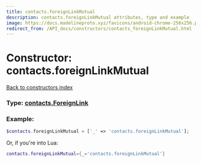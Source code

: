 ```yaml
---
title: contacts.foreignLinkMutual
description: contacts.foreignLinkMutual attributes, type and example
image: https://docs.madelineproto.xyz/favicons/android-chrome-256x256.png
redirect_from: /API_docs/constructors/contacts_foreignLinkMutual.html
---
```

# Constructor: contacts.foreignLinkMutual  
[Back to constructors index](index.md)






### Type: [contacts.ForeignLink](../types/contacts.ForeignLink.md)


### Example:

```php
$contacts.foreignLinkMutual = ['_' => 'contacts.foreignLinkMutual'];
```  


Or, if you're into Lua:

```lua
contacts.foreignLinkMutual={_='contacts.foreignLinkMutual'}

```


